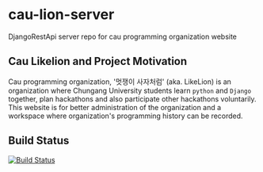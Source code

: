 # cau-lion-server
DjangoRestApi server repo for cau programming organization website  
  
## Cau Likelion and Project Motivation  
Cau programming organization, '멋쟁이 사자처럼' (aka. LikeLion) is an organization where Chungang University students learn `python` and `Django` together, plan hackathons and also participate other hackathons voluntarily.  
This website is for better administration of the organization and a workspace where organization's programming history can be recorded.  

## Build Status  
[![Build Status](https://travis-ci.org/akashnimare/foco.svg?branch=master)](https://travis-ci.org/akashnimare/foco)



